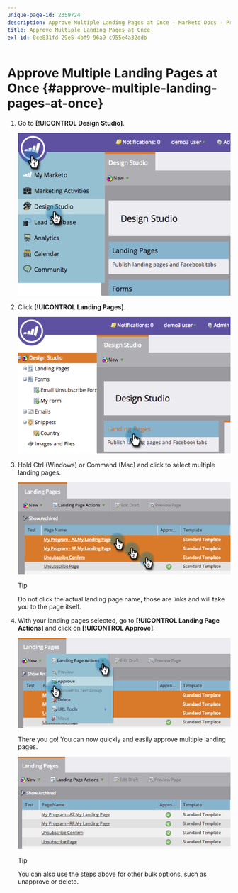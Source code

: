 ```yaml
---
unique-page-id: 2359724
description: Approve Multiple Landing Pages at Once - Marketo Docs - Product Documentation
title: Approve Multiple Landing Pages at Once
exl-id: 0ce831fd-29e5-4bf9-96a9-c955e4a32ddb
---
```

# Approve Multiple Landing Pages at Once {#approve-multiple-landing-pages-at-once}

1. Go to **[!UICONTROL Design Studio]**.

   ![](assets/image2014-9-17-11-3a35-3a5.png)

1. Click **[!UICONTROL Landing Pages]**.

   ![](assets/image2014-9-17-11-3a35-3a11.png)

1. Hold Ctrl (Windows) or Command (Mac) and click to select multiple landing pages.

   ![](assets/image2014-9-17-11-3a35-3a19.png)

   >[!TIP]
   >
   >Do not click the actual landing page name, those are links and will take you to the page itself.

1. With your landing pages selected, go to **[!UICONTROL Landing Page Actions]** and click on **[!UICONTROL Approve]**.

   ![](assets/image2014-9-17-11-3a35-3a27.png)

   There you go! You can now quickly and easily approve multiple landing pages.

   ![](assets/image2014-9-17-11-3a35-3a36.png)

   >[!TIP]
   >
   >You can also use the steps above for other bulk options, such as unapprove or delete.
